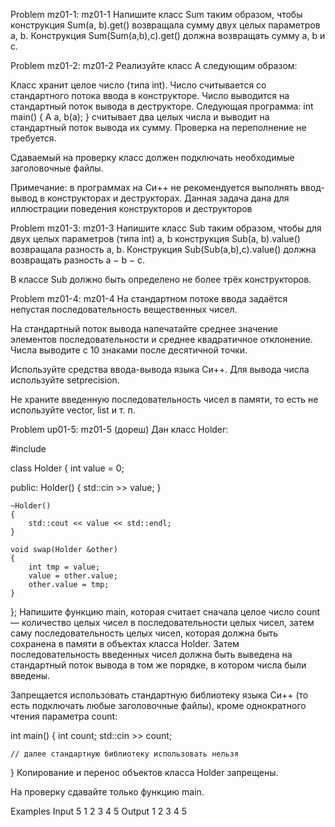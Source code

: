 Problem mz01-1: mz01-1
Напишите класс Sum таким образом, чтобы конструкция Sum(a, b).get() возвращала сумму двух целых параметров a, b. Конструкция Sum(Sum(a,b),c).get() должна возвращать сумму a, b и c.

Problem mz01-2: mz01-2
Реализуйте класс A следующим образом:

Класс хранит целое число (типа int).
Число считывается со стандартного потока ввода в конструкторе.
Число выводится на стандартный поток вывода в деструкторе.
Следующая программа:
int main()
{
    A a, b(a);
}
считывает два целых числа и выводит на стандартный поток вывода их сумму.
Проверка на переполнение не требуется.

Сдаваемый на проверку класс должен подключать необходимые заголовочные файлы.

Примечание: в программах на Си++ не рекомендуется выполнять ввод-вывод в конструкторах и деструкторах. Данная задача дана для иллюстрации поведения конструкторов и деструкторов

Problem mz01-3: mz01-3
Напишите класс Sub таким образом, чтобы для двух целых параметров (типа int) a, b конструкция Sub(a, b).value() возвращала разность a, b. Конструкция Sub(Sub(a,b),c).value() должна возвращать разность a − b − c.

В классе Sub должно быть определено не более трёх конструкторов.

Problem mz01-4: mz01-4
На стандартном потоке ввода задаётся непустая последовательность вещественных чисел.

На стандартный поток вывода напечатайте среднее значение элементов последовательности и среднее квадратичное отклонение. Числа выводите с 10 знаками после десятичной точки.

Используйте средства ввода-вывода языка Си++. Для вывода числа используйте setprecision.

Не храните введенную последовательность чисел в памяти, то есть не используйте vector, list и т. п.


Problem up01-5: mz01-5 (дореш)
Дан класс Holder:

#include <iostream>

class Holder
{
    int value = 0;

public:
    Holder()
    {
        std::cin >> value;
    }

    ~Holder()
    {
        std::cout << value << std::endl;
    }

    void swap(Holder &other)
    {
        int tmp = value;
        value = other.value;
        other.value = tmp;
    }
};
Напишите функцию main, которая считает сначала целое число count — количество целых чисел в последовательности целых чисел, затем саму последовательность целых чисел, которая должна быть сохранена в памяти в объектах класса Holder. Затем последовательность введенных чисел должна быть выведена на стандартный поток вывода в том же порядке, в котором числа были введены.

Запрещается использовать стандартную библиотеку языка Си++ (то есть подключать любые заголовочные файлы), кроме однократного чтения параметра count:

int main()
{
    int count;
    std::cin >> count;

    // далее стандартную библиотеку использовать нельзя
}
Копирование и перенос объектов класса Holder запрещены.

На проверку сдавайте только функцию main.

Examples
Input
5 1 2 3 4 5
Output
1
2
3
4
5

